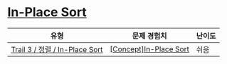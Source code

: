 # [In-Place Sort](https://https://en.codetree.ai/trails/complete/curated-cards/intro-in-place-sort)

|유형|문제 경험치|난이도|
|---|---|---|
|[Trail 3 / 정렬 / In-Place Sort](https://https://en.codetree.ai/trail-info/novice-high/)|[[Concept]In-Place Sort](https://https://en.codetree.ai/trails/complete/curated-cards/intro-in-place-sort/)|쉬움|

